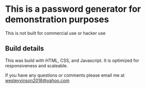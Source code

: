 # This is a password generator for demonstration purposes

This is not built for commercial use or hacker use

## Build details

This was build with HTML, CSS, and Javascript. It is optimized for responsiveness and scaleable.

If you have any questions or comments please email me at wesleyvinson2016@yahoo.com
